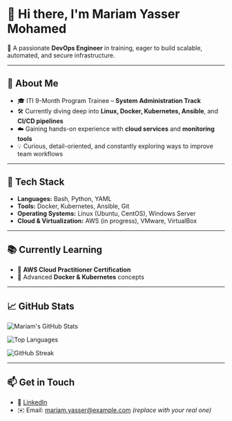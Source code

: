 # 👋 Hi there, I'm Mariam Yasser Mohamed

🎯 A passionate **DevOps Engineer** in training, eager to build scalable, automated, and secure infrastructure.

---

## 🚀 About Me

- 🎓 ITI 9-Month Program Trainee – **System Administration Track**
- 🛠️ Currently diving deep into **Linux, Docker, Kubernetes, Ansible**, and **CI/CD pipelines**
- ☁️ Gaining hands-on experience with **cloud services** and **monitoring tools**
- 💡 Curious, detail-oriented, and constantly exploring ways to improve team workflows

---

## 🧰 Tech Stack

- **Languages:** Bash, Python, YAML
- **Tools:** Docker, Kubernetes, Ansible, Git
- **Operating Systems:** Linux (Ubuntu, CentOS), Windows Server
- **Cloud & Virtualization:** AWS (in progress), VMware, VirtualBox

---

## 📚 Currently Learning

- 🧠 **AWS Cloud Practitioner Certification**
- 🐳 Advanced **Docker & Kubernetes** concepts

---

## 📈 GitHub Stats

![Mariam's GitHub Stats](https://github-readme-stats.vercel.app/api?username=mariam0o0&show_icons=true&include_all_commits=true&count_private=true&theme=radical)

![Top Languages](https://github-readme-stats.vercel.app/api/top-langs/?username=mariam0o0&layout=compact&langs_count=8&theme=radical)

![GitHub Streak](https://streak-stats.demolab.com?user=mariam0o0&theme=radical&hide_border=true)

---

## 📫 Get in Touch

- 💼 [LinkedIn](https://www.linkedin.com/in/mariamyassermohamed)
- ✉️ Email: mariam.yasser@example.com *(replace with your real one)*




